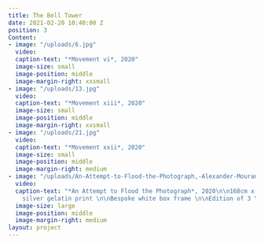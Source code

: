 ```yaml
---
title: The Bell Tower
date: 2021-02-20 10:40:00 Z
position: 3
Content:
- image: "/uploads/6.jpg"
  video: 
  caption-text: "*Movement vi*, 2020"
  image-size: small
  image-position: middle
  image-margin-right: xxsmall
- image: "/uploads/13.jpg"
  video: 
  caption-text: "*Movement xiii*, 2020"
  image-size: small
  image-position: middle
  image-margin-right: xxsmall
- image: "/uploads/21.jpg"
  video: 
  caption-text: "*Movement xxii*, 2020"
  image-size: small
  image-position: middle
  image-margin-right: medium
- image: "/uploads/An-Attempt-to-Flood-the-Photograph,-Alexander-Mourant,-2020.jpg"
  video: 
  caption-text: "*An Attempt to Flood the Photograph*, 2020\n\n168cm x 116cm \n\nDigital
    silver gelatin print \n\nBespoke white box frame \n\nEdition of 3 \\+ 1AP"
  image-size: large
  image-position: middle
  image-margin-right: medium
layout: project
---
```


